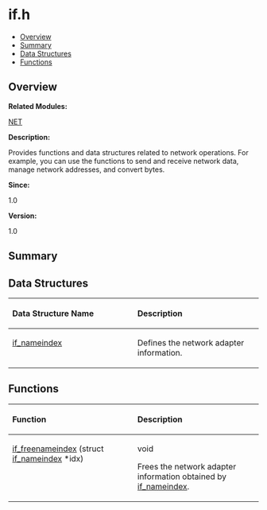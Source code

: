 # if.h<a name="ZH-CN_TOPIC_0000001054909430"></a>

-   [Overview](#section1196228301165628)
-   [Summary](#section2104012372165628)
-   [Data Structures](#nested-classes)
-   [Functions](#func-members)

## **Overview**<a name="section1196228301165628"></a>

**Related Modules:**

[NET](NET.md)

**Description:**

Provides functions and data structures related to network operations. For example, you can use the functions to send and receive network data, manage network addresses, and convert bytes. 

**Since:**

1.0

**Version:**

1.0

## **Summary**<a name="section2104012372165628"></a>

## Data Structures<a name="nested-classes"></a>

<a name="table1296480169165628"></a>
<table><thead align="left"><tr id="row2056139280165628"><th class="cellrowborder" valign="top" width="50%" id="mcps1.1.3.1.1"><p id="p295483926165628"><a name="p295483926165628"></a><a name="p295483926165628"></a>Data Structure Name</p>
</th>
<th class="cellrowborder" valign="top" width="50%" id="mcps1.1.3.1.2"><p id="p352310575165628"><a name="p352310575165628"></a><a name="p352310575165628"></a>Description</p>
</th>
</tr>
</thead>
<tbody><tr id="row1185419305165628"><td class="cellrowborder" valign="top" width="50%" headers="mcps1.1.3.1.1 "><p id="p1887620513165628"><a name="p1887620513165628"></a><a name="p1887620513165628"></a><a href="if_nameindex.md">if_nameindex</a></p>
</td>
<td class="cellrowborder" valign="top" width="50%" headers="mcps1.1.3.1.2 "><p id="p1183714321165628"><a name="p1183714321165628"></a><a name="p1183714321165628"></a>Defines the network adapter information. </p>
</td>
</tr>
</tbody>
</table>

## Functions<a name="func-members"></a>

<a name="table1876416686165628"></a>
<table><thead align="left"><tr id="row1555016043165628"><th class="cellrowborder" valign="top" width="50%" id="mcps1.1.3.1.1"><p id="p933150055165628"><a name="p933150055165628"></a><a name="p933150055165628"></a>Function</p>
</th>
<th class="cellrowborder" valign="top" width="50%" id="mcps1.1.3.1.2"><p id="p1991806914165628"><a name="p1991806914165628"></a><a name="p1991806914165628"></a>Description</p>
</th>
</tr>
</thead>
<tbody><tr id="row1037300220165628"><td class="cellrowborder" valign="top" width="50%" headers="mcps1.1.3.1.1 "><p id="p1080588241165628"><a name="p1080588241165628"></a><a name="p1080588241165628"></a><a href="NET.md#ga7fe55c04ac2116fa501338fdcb279cc9">if_freenameindex</a> (struct <a href="if_nameindex.md">if_nameindex</a> *idx)</p>
</td>
<td class="cellrowborder" valign="top" width="50%" headers="mcps1.1.3.1.2 "><p id="p161731281165628"><a name="p161731281165628"></a><a name="p161731281165628"></a>void </p>
<p id="p296043001165628"><a name="p296043001165628"></a><a name="p296043001165628"></a>Frees the network adapter information obtained by <a href="if_nameindex.md">if_nameindex</a>. </p>
</td>
</tr>
</tbody>
</table>

